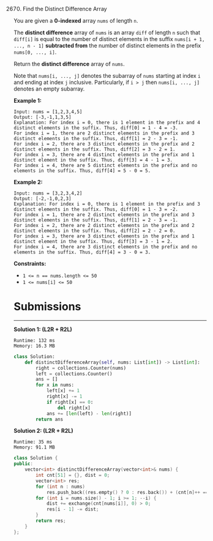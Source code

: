 2670. Find the Distinct Difference Array

You are given a **0-indexed** array `nums` of length `n`.

The **distinct difference** array of `nums` is an array `diff` of length `n` such that `diff[i]` is equal to the number of distinct elements in the suffix `nums[i + 1, ..., n - 1]` **subtracted from** the number of distinct elements in the prefix `nums[0, ..., i]`.

Return the **distinct difference** array of `nums`.

Note that `nums[i, ..., j]` denotes the subarray of `nums` starting at index `i` and ending at index `j` inclusive. Particularly, if `i > j` then `nums[i, ..., j]` denotes an empty subarray.

 

**Example 1:**
```
Input: nums = [1,2,3,4,5]
Output: [-3,-1,1,3,5]
Explanation: For index i = 0, there is 1 element in the prefix and 4 distinct elements in the suffix. Thus, diff[0] = 1 - 4 = -3.
For index i = 1, there are 2 distinct elements in the prefix and 3 distinct elements in the suffix. Thus, diff[1] = 2 - 3 = -1.
For index i = 2, there are 3 distinct elements in the prefix and 2 distinct elements in the suffix. Thus, diff[2] = 3 - 2 = 1.
For index i = 3, there are 4 distinct elements in the prefix and 1 distinct element in the suffix. Thus, diff[3] = 4 - 1 = 3.
For index i = 4, there are 5 distinct elements in the prefix and no elements in the suffix. Thus, diff[4] = 5 - 0 = 5.
```

**Example 2:**
```
Input: nums = [3,2,3,4,2]
Output: [-2,-1,0,2,3]
Explanation: For index i = 0, there is 1 element in the prefix and 3 distinct elements in the suffix. Thus, diff[0] = 1 - 3 = -2.
For index i = 1, there are 2 distinct elements in the prefix and 3 distinct elements in the suffix. Thus, diff[1] = 2 - 3 = -1.
For index i = 2, there are 2 distinct elements in the prefix and 2 distinct elements in the suffix. Thus, diff[2] = 2 - 2 = 0.
For index i = 3, there are 3 distinct elements in the prefix and 1 distinct element in the suffix. Thus, diff[3] = 3 - 1 = 2.
For index i = 4, there are 3 distinct elements in the prefix and no elements in the suffix. Thus, diff[4] = 3 - 0 = 3.
```

**Constraints:**

* `1 <= n == nums.length <= 50`
* `1 <= nums[i] <= 50`

# Submissions
---
**Solution 1: (L2R + R2L)**
```
Runtime: 132 ms
Memory: 16.3 MB
```
```python
class Solution:
    def distinctDifferenceArray(self, nums: List[int]) -> List[int]:
        right = collections.Counter(nums)
        left = collections.Counter()
        ans = []
        for x in nums:
            left[x] += 1
            right[x] -= 1
            if right[x] == 0:
                del right[x]
            ans += [len(left) - len(right)]
        return ans
```

**Solution 2: (L2R + R2L)**
```
Runtime: 35 ms
Memory: 91.1 MB
```
```c++
class Solution {
public:
    vector<int> distinctDifferenceArray(vector<int>& nums) {
        int cnt[51] = {}, dist = 0;
        vector<int> res;
        for (int n : nums)
            res.push_back((res.empty() ? 0 : res.back()) + (cnt[n]++ == 0));
        for (int i = nums.size() - 1; i >= 1; --i) {
            dist += exchange(cnt[nums[i]], 0) > 0;
            res[i - 1] -= dist;        
        }
        return res;
    }
};
```
